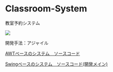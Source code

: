 # Classroom-System
教室予約システム

[![](https://img.shields.io/github/license/Koki-Takada-1/Classroom-System?color=yellow&style=plastic)](LICENSE)

開発手法：アジャイル

[AWTベースのシステム　ソースコード](AWT_base/src)

[Swingベースのシステム　ソースコード(開発メイン)](main_Swing_base/src)
